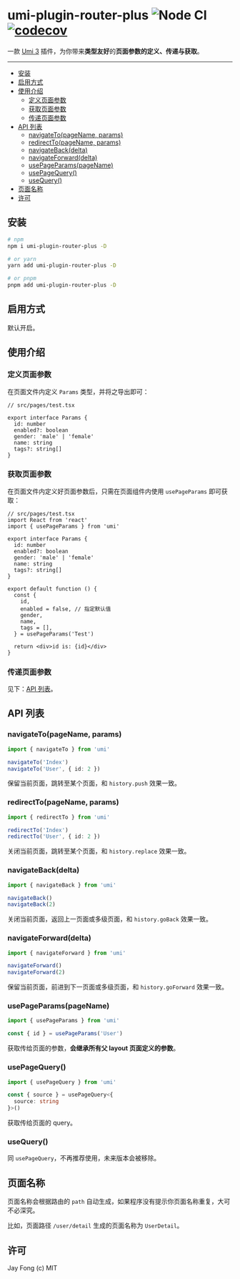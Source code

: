 # umi-plugin-router-plus ![Node CI](https://github.com/fjc0k/umi-plugin-router-plus/workflows/Node%20CI/badge.svg) [![codecov](https://codecov.io/gh/fjc0k/umi-plugin-router-plus/branch/master/graph/badge.svg)](https://codecov.io/gh/fjc0k/umi-plugin-router-plus)

一款 [Umi 3](https://github.com/umijs/umi) 插件，为你带来**类型友好**的**页面参数的定义、传递与获取**。

---

<!-- TOC depthFrom:2 -->

- [安装](#安装)
- [启用方式](#启用方式)
- [使用介绍](#使用介绍)
  - [定义页面参数](#定义页面参数)
  - [获取页面参数](#获取页面参数)
  - [传递页面参数](#传递页面参数)
- [API 列表](#api-列表)
  - [navigateTo(pageName, params)](#navigatetopagename-params)
  - [redirectTo(pageName, params)](#redirecttopagename-params)
  - [navigateBack(delta)](#navigatebackdelta)
  - [navigateForward(delta)](#navigateforwarddelta)
  - [usePageParams(pageName)](#usepageparamspagename)
  - [usePageQuery()](#usepagequery)
  - [useQuery()](#usequery)
- [页面名称](#页面名称)
- [许可](#许可)

<!-- /TOC -->

## 安装

```bash
# npm
npm i umi-plugin-router-plus -D

# or yarn
yarn add umi-plugin-router-plus -D

# or pnpm
pnpm add umi-plugin-router-plus -D
```

## 启用方式

默认开启。

## 使用介绍

### 定义页面参数

在页面文件内定义 `Params` 类型，并将之导出即可：

```tsx
// src/pages/test.tsx

export interface Params {
  id: number
  enabled?: boolean
  gender: 'male' | 'female'
  name: string
  tags?: string[]
}
```

### 获取页面参数

在页面文件内定义好页面参数后，只需在页面组件内使用 `usePageParams` 即可获取：

```tsx
// src/pages/test.tsx
import React from 'react'
import { usePageParams } from 'umi'

export interface Params {
  id: number
  enabled?: boolean
  gender: 'male' | 'female'
  name: string
  tags?: string[]
}

export default function () {
  const {
    id,
    enabled = false, // 指定默认值
    gender,
    name,
    tags = [],
  } = usePageParams('Test')

  return <div>id is: {id}</div>
}
```

### 传递页面参数

见下：[API 列表](#api-列表)。

## API 列表

### navigateTo(pageName, params)

```ts
import { navigateTo } from 'umi'

navigateTo('Index')
navigateTo('User', { id: 2 })
```

保留当前页面，跳转至某个页面，和 `history.push` 效果一致。

### redirectTo(pageName, params)

```ts
import { redirectTo } from 'umi'

redirectTo('Index')
redirectTo('User', { id: 2 })
```

关闭当前页面，跳转至某个页面，和 `history.replace` 效果一致。

### navigateBack(delta)

```ts
import { navigateBack } from 'umi'

navigateBack()
navigateBack(2)
```

关闭当前页面，返回上一页面或多级页面，和 `history.goBack` 效果一致。

### navigateForward(delta)

```ts
import { navigateForward } from 'umi'

navigateForward()
navigateForward(2)
```

保留当前页面，前进到下一页面或多级页面，和 `history.goForward` 效果一致。

### usePageParams(pageName)

```ts
import { usePageParams } from 'umi'

const { id } = usePageParams('User')
```

获取传给页面的参数，**会继承所有父 layout 页面定义的参数**。

### usePageQuery()

```ts
import { usePageQuery } from 'umi'

const { source } = usePageQuery<{
  source: string
}>()
```

获取传给页面的 query。

### useQuery()

同 `usePageQuery`，不再推荐使用，未来版本会被移除。

## 页面名称

页面名称会根据路由的 `path` 自动生成，如果程序没有提示你页面名称重复，大可不必深究。

比如，页面路径 `/user/detail` 生成的页面名称为 `UserDetail`。

## 许可

Jay Fong (c) MIT
